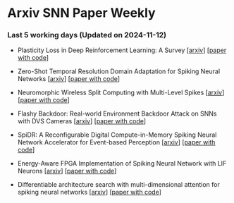 # Arxiv SNN Paper Weekly


 ### **Last 5 working days (Updated on 2024-11-12)** 


- Plasticity Loss in Deep Reinforcement Learning: A Survey [[arxiv](https://arxiv.org/abs/2411.04832)] [[paper with code](https://paperswithcode.com/paper/plasticity-loss-in-deep-reinforcement)]

- Zero-Shot Temporal Resolution Domain Adaptation for Spiking Neural Networks [[arxiv](https://arxiv.org/abs/2411.04760)] [[paper with code](https://paperswithcode.com/paper/zero-shot-temporal-resolution-domain)]

- Neuromorphic Wireless Split Computing with Multi-Level Spikes [[arxiv](https://arxiv.org/abs/2411.04728)] [[paper with code](https://paperswithcode.com/paper/neuromorphic-wireless-split-computing-with)]

- Flashy Backdoor: Real-world Environment Backdoor Attack on SNNs with DVS Cameras [[arxiv](https://arxiv.org/abs/2411.03022)] [[paper with code](https://paperswithcode.com/paper/flashy-backdoor-real-world-environment)]

- SpiDR: A Reconfigurable Digital Compute-in-Memory Spiking Neural Network Accelerator for Event-based Perception [[arxiv](https://arxiv.org/abs/2411.02854)] [[paper with code](https://paperswithcode.com/paper/spidr-a-reconfigurable-digital-compute-in)]

- Energy-Aware FPGA Implementation of Spiking Neural Network with LIF Neurons [[arxiv](https://arxiv.org/abs/2411.01628)] [[paper with code](https://paperswithcode.com/paper/energy-aware-fpga-implementation-of-spiking)]

- Differentiable architecture search with multi-dimensional attention for spiking neural networks [[arxiv](https://arxiv.org/abs/2411.00902)] [[paper with code](https://paperswithcode.com/paper/differentiable-architecture-search-with-multi)]

